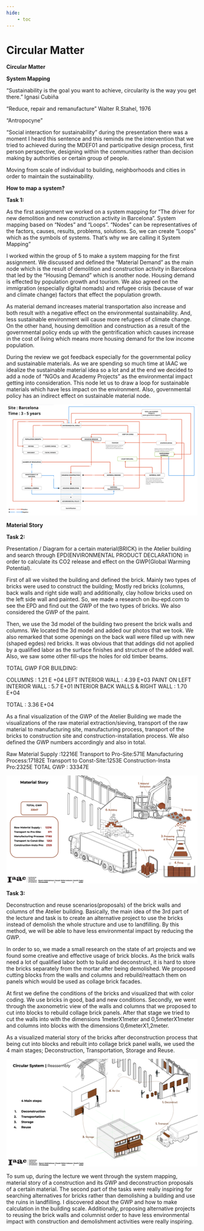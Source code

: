 ```yaml
---
hide:
    - toc
---
```


# Circular Matter


**Circular Matter**

**System Mapping**

“Sustainability is the goal you want to achieve, circularity is the way you get there.” Ignasi Cubiña

“Reduce, repair and remanufacture” Walter R.Stahel, 1976

“Antropocyne”

“Social interaction for sustainability” during the presentation there was a moment I heard this sentence and this reminds me the intervention that we tried to achieved during the MDEF01 and participative design process, first person perspective, designing within the communities rather than decision making by authorities or certain group of people.

Moving from scale of individual to building, neighborhoods and cities in order to maintain the sustainability.

**How to map a system?**

**Task 1:**

As the first assignment we worked on a system mapping for “The driver for new demolition and new construction activity in Barcelona”. System mapping based on “Nodes” and “Loops”. “Nodes” can be representatives of the factors, causes, results, problems, solutions. So, we can create “Loops” which as the symbols of systems. That’s why we are calling it System Mapping”

I worked within the group of 5 to make a system mapping for the first assignment. We discussed and defined the “Material Demand” as the main node which is the result of demolition and construction activity in Barcelona that led by the “Housing Demand” which is another node. Housing demand is effected by population growth and tourism. We also agreed on the immigration (especially digital nomads) and refugee crisis (because of war and climate change) factors that effect the population growth.

As material demand increases material transportation also increase and both result with a negative effect on the environmental sustainability. And, less sustainable environment will cause more refugees of climate change. On the other hand, housing demolition and construction as a result of the governmental policy ends up with the gentrification which causes increase in the cost of living which means more housing demand for the low income population.

During the review we got feedback especially for the governmental policy and sustainable materials. As we are spending so much time at IAAC we idealize the sustainable material idea so a lot and at the end we decided to add a node of “NGOs and Academy Projects” as the environmental impact getting into consideration. This node let us to draw a loop for sustainable materials which have less impact on the environment. Also, governmental policy has an indirect effect on sustainable material node.

![](../images/system_mapping1.jpg)

**Material Story**

**Task 2:**

Presentation / Diagram for a certain material(BRICK) in the Atelier building and search through  EPD(ENVIRONMENTAL PRODUCT DECLARATION) in order to calculate its CO2 release and effect on the GWP(Global Warming Potential).

First of all we visited the building and defined the brick. Mainly two types of bricks were used to construct the building; Mostly red bricks (columns, back walls and right side wall) and additionally, clay hollow bricks used on the left side wall and painted. So, we made a research on ibu-epd.com to see the EPD and find out the GWP of the two types of bricks. We also considered the GWP of the paint.

Then, we use the 3d model of the building two present the brick walls and columns. We located the 3d model and added our photos that we took. We also remarked that some openings on the back wall were filled up with new (shaped egdes) red bricks. It was obvious that that addings did not applied by a qualified labor as the surface finishes and structure of the added wall. Also, we saw some other fill-ups the holes for old timber beams.

TOTAL GWP FOR BUILDING:

COLUMNS : 1.21 E +04
LEFT INTERIOR WALL : 4.39 E+03
PAINT ON LEFT INTERIOR WALL : 5.7 E+01
INTERIOR BACK WALLS & RIGHT WALL : 1.70 E+04

TOTAL : 3.36 E+04

As a final visualization of the GWP of the Atelier Building we made the visualizations of the raw material extraction/sieving, transport of the raw material to manufacturing site, manufacturing process, transport of the bricks to construction site and construction-installation process. We also defined the GWP numbers accordingly and also in total.  

Raw Material Supply :12216E
Transport to Pro-Site:571E
Manufacturing Process:17182E
Transport to Const-Site:1253E
Construction-Insta Pro:2325E
TOTAL GWP : 33347E

![](../images/visualized_materialstory.jpg)

**Task 3:**

Deconstruction and reuse scenarios(proposals) of the brick walls and columns of the Atelier building. Basically, the main idea of the 3rd part of the lecture and task is to create an alternative project to use the bricks instead of demolish the whole structure and use to landfilling. By this method, we will be able to have less environmental impact by reducing the GWP.

In order to so, we made a small research on the state of art projects and we found some creative and effective usage of brick blocks. As the brick walls need a lot of qualified labor both to build and deconstruct, it is hard to store the bricks separately from the mortar after being demolished. We proposed cutting blocks from the walls and columns and rebuild/reattach them on panels which would be used as collage brick facades.

At first we define the conditions of the bricks and visualized that with color coding. We use bricks in good, bad and new conditions. Secondly, we went through the axonometric view of the walls and columns that we proposed to cut into blocks to rebuild collage brick panels. After that stage we tried to cut the walls into with the dimensions 1meterX1meter and 0,5meterX1meter and columns into blocks with the dimensions 0,6meterX1,2meter.

As a visualized material story of the bricks after deconstruction process that being cut into blocks and rebuilt into collage brick panel walls, we used the 4 main stages; Deconstruction, Transportation, Storage and Reuse.

![](../images/visualized_materialstory2.jpg)

To sum up, during the lecture we went through the system mapping, material story of a construction and its GWP and deconstruction proposals of a certain material. The second part of the tasks were really inspiring for searching alternatives for bricks rather than demolishing a building and use the ruins in landfilling. I discovered about the GWP and how to make calculation in the building scale. Additionally, proposing alternative projects to reusing the brick walls and columnist order to have less environmental impact with construction and demolishment activities were really inspiring.  
